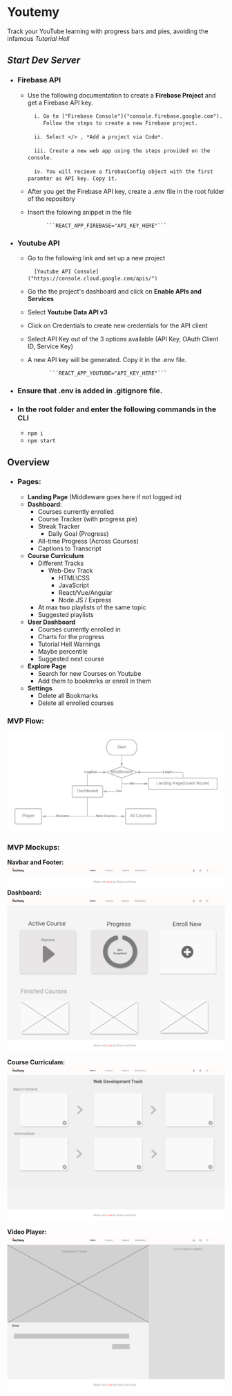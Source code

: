 # Youtemy
Track your YouTube learning with progress bars and pies, avoiding the infamous _Tutorial Hell_
<br/>

## _Start Dev Server_

  -  ### Firebase API 
        - Use the following documentation to create a **Firebase Project** and get a Firebase API key.
                
                
                i. Go to ["Firebase Console"]("console.firebase.google.com").
                   Follow the steps to create a new Firebase project.

                ii. Select </> , *Add a project via Code*.

                iii. Create a new web app using the steps provided on the console.

                iv. You will recieve a firebasConfig object with the first paramter as API key. Copy it.

        - After you get the Firebase API key, create a .env file in the root folder of the repository

        - Insert the folowing snippet in the file
               
             		```REACT_APP_FIREBASE="API_KEY_HERE"```

  -  ### Youtube API
        - Go to the following link and set up a new project
                
                [Youtube API Console]("https://console.cloud.google.com/apis/")

        - Go the the project's dashboard and click on **Enable APIs and Services**

        - Select **Youtube Data API v3**

        - Click on Credentials to create new credentials for the API client

        - Select API Key out of the 3 options available (API Key, OAuth Client ID, Service Key)

        - A new API key will be generated. Copy it in the .env file.

                     ```REACT_APP_YOUTUBE="API_KEY_HERE"```

  -  ### Ensure that .env is added in .gitignore file.

  -  ### In the root folder and enter the following commands in the CLI
        -   ```npm i```
        - ```npm start```

## Overview

- ### Pages:
    - **Landing Page** (Middleware goes here if not logged in)
    - **Dashboard**:
        - Courses currently enrolled
        - Course Tracker (with progress pie)
        - Streak Tracker
            - Daily Goal (Progress)
        - All-time Progress (Across Courses)
        - Captions to Transcript
    - **Course Curriculum**
        - Different Tracks
            - Web-Dev Track
                - HTML\CSS
                - JavaScript
                - React/Vue/Angular
                - Node.JS / Express
        - At max two playlists of the same topic
        - Suggested playlists
    - **User Dashboard**
        - Courses currently enrolled in
        - Charts for the progress
        - Tutorial Hell Warnings
        - Maybe percentile
        - Suggested next course
    - **Explore Page**
        - Search for new Courses on Youtube
        - Add them to bookmrks or enroll in them
     - **Settings**
        - Delete all Bookmarks
        - Delete all enrolled courses

### MVP Flow:
![NavBar](protoypes/Youtemy-Flow.png)

### MVP Mockups:

**Navbar and Footer:**
![NavBar](protoypes/NavBar.jpg)
![Footer](protoypes/Footer.jpg)
**Dashboard:**
![Dashboard](protoypes/Dashboard.jpg)

**Course Curriculam:**
![CourseCurriculam](protoypes/Course-Curriculum.jpg)

**Video Player:**
![Player](protoypes/Player.png)

